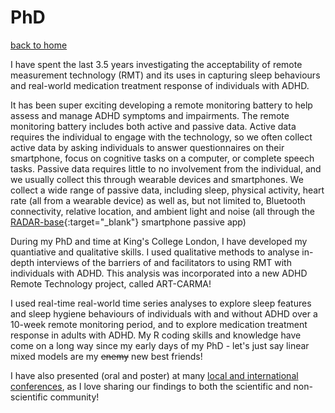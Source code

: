 
# PhD

[back to home](./index.md)

I have spent the last 3.5 years investigating the acceptability of remote measurement technology (RMT) and its uses in capturing sleep behaviours and real-world medication treatment response of individuals with ADHD.

It has been super exciting developing a remote monitoring battery to help assess and manage ADHD symptoms and impairments. The remote monitoring battery includes both active and passive data. Active data requires the individual to engage with the technology, so we often collect active data by asking individuals to answer questionnaires on their smartphone, focus on cognitive tasks on a computer, or complete speech tasks. Passive data requires little to no involvement from the individual, and we usually collect this through wearable devices and smartphones. We collect a wide range of passive data, including sleep, physical activity, heart rate (all from a wearable device) as well as, but not limited to, Bluetooth connectivity, relative location, and ambient light and noise (all through the [RADAR-base](https://radar-base.org/){:target="_blank"} smartphone passive app)


During my PhD and time at King's College London, I have developed my quantiative and qualitative skills. I used qualitative methods to analyse in-depth interviews of the barriers of and facilitators to using RMT with individuals with ADHD. This analysis was incorporated into a new ADHD Remote Technology project, called ART-CARMA! 

I used real-time real-world time series analyses to explore sleep features and sleep hygiene behaviours of individuals with and without ADHD over a 10-week remote monitoring period, and to explore medication treatment response in adults with ADHD. My R coding skills and knowledge have come on a long way since my early days of my PhD - let's just say linear mixed models are my ~~enemy~~ new best friends! 

I have also presented (oral and poster) at many [local and international conferences](./speaking-engagements.md), as I love sharing our findings to both the scientific and non-scientific community!
